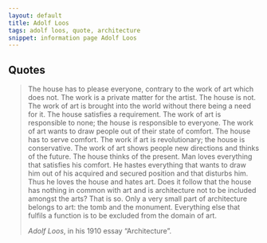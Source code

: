 ```yaml
---
layout: default
title: Adolf Loos
tags: adolf loos, quote, architecture
snippet: information page Adolf Loos
---
```


## Quotes

> The house has to please everyone, contrary to the work of art which does not.
> The work is a private matter for the artist. The house is not. The work of
> art is brought into the world without there being a need for it. The house
> satisfies a requirement. The work of art is responsible to none; the house is
> responsible to everyone. The work of art wants to draw people out of their
> state of comfort. The house has to serve comfort. The work if art is
> revolutionary; the house is conservative. The work of art shows people new
> directions and thinks of the future. The house thinks of the present. Man
> loves everything that satisfies his comfort. He hastes everything that wants
> to draw him out of his acquired and secured position and that disturbs him.
> Thus he loves the house and hates art. Does it follow that the house has
> nothing in common with art and is architecture not to be included amongst the
> arts? That is so. Only a very small part of architecture belongs to art: the
> tomb and the monument. Everything else that fulfils a function is to be
> excluded from the domain of art.
>
> <cite>Adolf Loos</cite>, in his 1910 essay “Architecture”.

